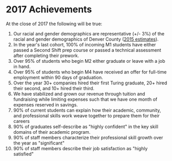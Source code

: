 # 2017 Achievements

At the close of 2017 the following will be true:

1. Our racial and gender demographics are representative (+/- 3%) of the racial and gender demographics of Denver County ([2015 estimates](http://www.census.gov/quickfacts/table/PST045215/08031)).
2. In the year's last cohort, 100% of incoming M1 students have either passed a Second Shift prep course or passed a technical assessment after completing their prework.
3. Over 95% of students who begin M2 either graduate or leave with a job in hand.
4. Over 95% of students who begin M4 have received an offer for full-time employment within 90 days of graduation.
5. Over the year 30+ companies hired their first Turing graduate, 20+ hired their second, and 10+ hired their third.
6. We have stabilized and grown our revenue through tuition and fundraising while limiting expenses such that we have one month of expenses reserved in savings.
7. 90% of current students can explain how their academic, community, and professional skills work weave together to prepare them for their careers
8. 90% of graduates self-describe as "highly confident" in the key skill domains of their academic program.
9. 90% of staff members characterize their professional skill growth over the year as "significant"
10. 90% of staff members describe their job satisfaction as "highly satisfied"
